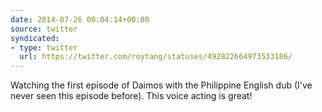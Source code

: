 ```yaml
---
date: 2014-07-26 00:04:14+00:00
source: twitter
syndicated:
- type: twitter
  url: https://twitter.com/roytang/statuses/492822664973533186/
---
```


Watching the first episode of Daimos with the Philippine English dub (I've never seen this episode before). This voice acting is great!